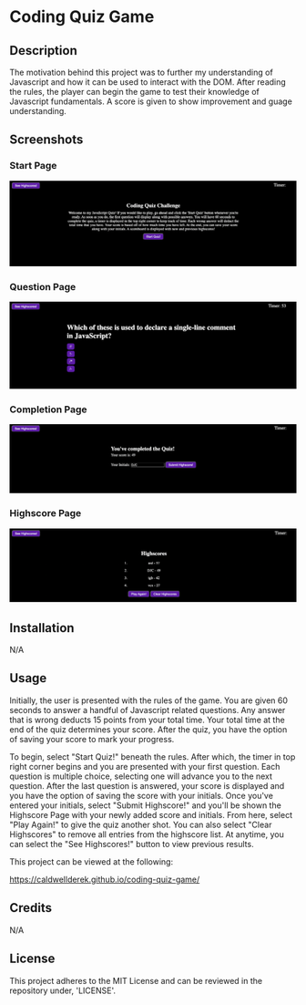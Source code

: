 # Coding Quiz Game

## Description
The motivation behind this project was to further my understanding of Javascript and how it can be used to interact with the DOM. After reading the rules, the player can begin the game to test their knowledge of Javascript fundamentals. A score is given to show improvement and guage understanding.

## Screenshots

### Start Page
![Alt text](/assets/images/start-page.png?raw=true "Optional Title")

### Question Page
![Alt text](/assets/images/question-page.png?raw=true "Optional Title")

### Completion Page
![Alt text](/assets/images/quiz-completion-page.png?raw=true "Optional Title")

### Highscore Page
![Alt text](/assets/images/highscore-page.png?raw=true "Optional Title")

## Installation
N/A

## Usage
Initially, the user is presented with the rules of the game. You are given 60 seconds to answer a handful of Javascript related questions. Any answer that is wrong deducts 15 points from your total time. Your total time at the end of the quiz determines your score. After the quiz, you have the option of saving your score to mark your progress.

To begin, select "Start Quiz!" beneath the rules. After which, the timer in top right corner begins and you are presented with your first question. Each question is multiple choice, selecting one will advance you to the next question. After the last question is answered, your score is displayed and you have the option of saving the score with your initials. Once you've entered your initials, select "Submit Highscore!" and you'll be shown the Highscore Page with your newly added score and initials. From here, select "Play Again!" to give the quiz another shot. You can also select "Clear Highscores" to remove all entries from the highscore list. At anytime, you can select the "See Highscores!" button to view previous results.

This project can be viewed at the following:

https://caldwellderek.github.io/coding-quiz-game/

## Credits
N/A

## License
This project adheres to the MIT License and can be reviewed in the repository under, 'LICENSE'.
